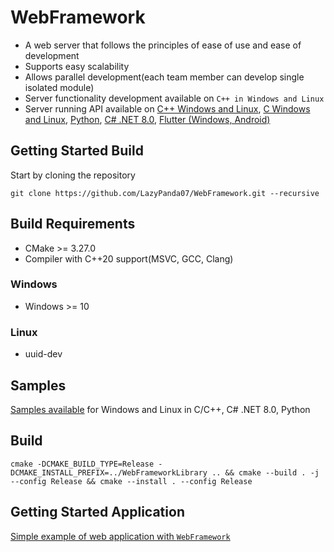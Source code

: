 # WebFramework
* A web server that follows the principles of ease of use and ease of development
* Supports easy scalability
* Allows parallel development(each team member can develop single isolated module)
* Server functionality development available on ```C++ in Windows and Linux```
* Server running API available on [C++ Windows and Linux](https://github.com/LazyPanda07/WebFramework/wiki/API#c), [C Windows and Linux](https://github.com/LazyPanda07/WebFramework/wiki/API#c-1), [Python](https://github.com/LazyPanda07/WebFramework/wiki/API#python), [C# .NET 8.0](https://github.com/LazyPanda07/WebFramework/wiki/API#c-net-80), [Flutter (Windows, Android)](https://github.com/LazyPanda07/WebFramework/wiki/API#flutter-windows-android)

## Getting Started Build
Start by cloning the repository
```console
git clone https://github.com/LazyPanda07/WebFramework.git --recursive
```

## Build Requirements
* CMake >= 3.27.0
* Compiler with C++20 support(MSVC, GCC, Clang)
### Windows
* Windows >= 10
### Linux
* uuid-dev

## Samples
[Samples available](https://github.com/LazyPanda07/WebFramework/tree/master/samples) for Windows and Linux in C/C++, C# .NET 8.0, Python

## Build
```console
cmake -DCMAKE_BUILD_TYPE=Release -DCMAKE_INSTALL_PREFIX=../WebFrameworkLibrary .. && cmake --build . -j --config Release && cmake --install . --config Release
```

## Getting Started Application
[Simple example of web application with ```WebFramework```](https://github.com/LazyPanda07/WebFramework/wiki/WebFramework-getting-started)
